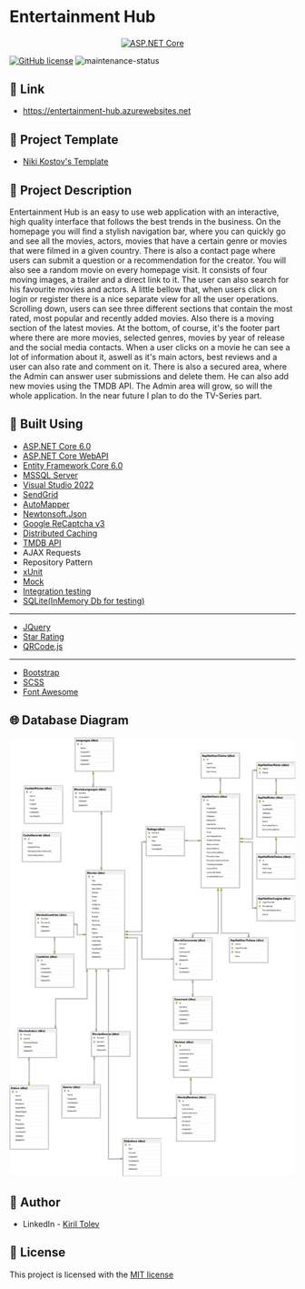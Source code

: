 # Entertainment Hub

<p align="center">	
	<a href="https://www.asp.net/"><img src="https://codeopinion.com/wp-content/uploads/2018/07/Bitmap-MEDIUM_ASP.NET-Core-Logo_2colors_Square_RGB.png" alt="ASP.NET Core"   width="300" align="center"></a>
<p>

[![GitHub license](https://img.shields.io/github/license/Kiril95/EntertainmentHub?color=brightgreen)](https://github.com/Kiril95/EntertainmentHub/blob/main/LICENSE)
![maintenance-status](https://img.shields.io/badge/maintenance-actively--developed-brightgreen.svg)

## 🔗 Link

* https://entertainment-hub.azurewebsites.net

## 🧰 Project Template

* [Niki Kostov's Template](https://github.com/NikolayIT/ASP.NET-Core-Template)

## 📃 Project Description

Entertainment Hub is an easy to use web application with an interactive, high quality interface that follows the best trends in the business.
On the homepage you will find a stylish navigation bar, where you can quickly go and see all the movies, actors, movies that have a certain genre or movies that were filmed in a given country. There is also a contact page where users can submit a question or a recommendation for the creator. You will also see a random movie on every homepage visit. It consists of four moving images, a trailer and a direct link to it. The user can also search for his favourite movies and actors. A little bellow that, when users click on login or register there is a nice separate view for all the user operations. Scrolling down, users can see three different sections that contain the most rated, most popular and recently added movies. Also there is a moving section of the latest movies. At the bottom, of course, it's the footer part where there are more movies, selected genres, movies by year of release and the social media contacts. When a user clicks on a movie he can see a lot of information about it, aswell as it's main actors, best reviews and a user can also rate and comment on it. There is also a secured area, where the Admin can answer  user submissions and delete them. He can also add new movies using the TMDB API. The Admin area will grow, so will the whole application. In the near future I plan to do the TV-Series part.

## 🔨 Built Using

* [ASP.NET Core 6.0](https://github.com/dotnet/aspnetcore)
* [ASP.NET Core WebAPI](https://learn.microsoft.com/en-us/aspnet/core/tutorials/first-web-api?view=aspnetcore-6.0&tabs=visual-studio)
* [Entity Framework Core 6.0](https://github.com/dotnet/efcore)
* [MSSQL Server](https://www.microsoft.com/en-us/sql-server/sql-server-2019)
* [Visual Studio 2022](https://github.com/github/VisualStudio)
* [SendGrid](https://github.com/sendgrid)
* [AutoMapper](https://github.com/AutoMapper/AutoMapper)
* [Newtonsoft.Json](https://github.com/JamesNK/Newtonsoft.Json)
* [Google ReCaptcha v3](https://developers.google.com/recaptcha)
* [Distributed Caching](https://learn.microsoft.com/en-us/aspnet/core/performance/caching/distributed?view=aspnetcore-6.0)
* [TMDB API](https://developers.themoviedb.org/3/getting-started/introduction)
* AJAX Requests
* Repository Pattern
* [xUnit](https://github.com/xunit/xunit)
* [Mock](https://github.com/moq/moq)
* [Integration testing](https://learn.microsoft.com/en-us/aspnet/core/test/integration-tests?view=aspnetcore-6.0)
* [SQLite(InMemory Db for testing)](https://www.sqlite.org/index.html)
---------
* [JQuery](https://github.com/jquery/jquery)
* [Star Rating](https://github.com/nashio/star-rating-svg)
* [QRCode.js](https://davidshimjs.github.io/qrcodejs/)
---------
* [Bootstrap](https://github.com/twbs/bootstrap)
* [SCSS](https://sharkcoder.com/tools/scss)
* [Font Awesome](https://fontawesome.com/icons)

## 🌐 Database Diagram

![alt text](EntertainmentHubDb_diagram.png)

## 👦 Author

* LinkedIn - [Kiril Tolev](https://www.linkedin.com/in/kiril-tolev/)

## 📜 License

This project is licensed with the [MIT license](LICENSE)
